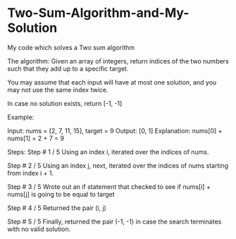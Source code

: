 # Two-Sum-Algorithm-and-My-Solution
My code which solves a Two sum algorithm



The algorithm: Given an array of integers, return indices of the two numbers such that they add up to a specific target.

You may assume that each input will have at most one solution, and you may not use the same index twice.

In case no solution exists, return [-1, -1]

Example:

Input: nums = [2, 7, 11, 15], target = 9
Output: [0, 1]
Explanation: nums[0] + nums[1] = 2 + 7 = 9




Steps:
 Step # 1 / 5
Using an index i, iterated over the indices of nums.
 
 Step # 2 / 5
Using an index j, next, iterated over the indices of nums starting from index i + 1.
 
 Step # 3 / 5
Wrote out  an if statement that checked to see  if nums[i] + nums[j] is going to be  equal to target
 
 Step # 4 / 5
Returned the pair (i, j)
 
 Step # 5 / 5
Finally, returned the pair (-1, -1) in case the search terminates with no valid solution.
